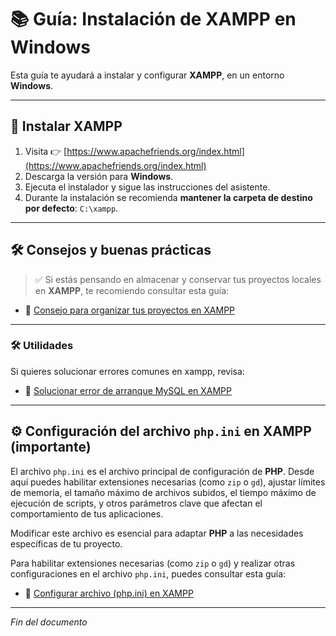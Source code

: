 # 📚 Guía: Instalación de XAMPP en Windows

Esta guía te ayudará a instalar y configurar **XAMPP**, en un entorno **Windows**.

---

## 🧰 Instalar XAMPP

1. Visita 👉 [https://www.apachefriends.org/index.html](https://www.apachefriends.org/index.html)
2. Descarga la versión para **Windows**.
3. Ejecuta el instalador y sigue las instrucciones del asistente.
4. Durante la instalación se recomienda **mantener la carpeta de destino por defecto**: `C:\xampp`.

---

## 🛠 Consejos y buenas prácticas

> ✅ Si estás pensando en almacenar y conservar tus proyectos locales en **XAMPP**, te recomiendo consultar esta guía:

- 📄 [Consejo para organizar tus proyectos en XAMPP](https://github.com/tejada1970/guias-desarrollo/blob/master/consejos/consejo-para-organizar-tus-proyectos-en-xampp.md)

---

### 🛠 Utilidades

Si quieres solucionar errores comunes en xampp, revisa:

- 📄 [Solucionar error de arranque MySQL en XAMPP](https://github.com/tejada1970/guias-desarrollo/blob/master/utilidades/solucionar-error-mysql-xampp.md)

---

## ⚙️ Configuración del archivo `php.ini` en XAMPP (importante)

El archivo `php.ini` es el archivo principal de configuración de **PHP**. Desde aquí puedes habilitar extensiones necesarias (como `zip` o `gd`), ajustar límites de memoria, el tamaño máximo de archivos subidos, el tiempo máximo de ejecución de scripts, y otros parámetros clave que afectan el comportamiento de tus aplicaciones.

Modificar este archivo es esencial para adaptar **PHP** a las necesidades específicas de tu proyecto.

Para habilitar extensiones necesarias (como `zip` o `gd`) y realizar otras configuraciones en el archivo `php.ini`, puedes consultar esta guía:

- 📄 [Configurar archivo (php.ini) en XAMPP](https://github.com/tejada1970/guias-desarrollo/blob/master/configuraciones/windows/configurar-archivo-phpini-en-xampp.md)

---

*Fin del documento*

